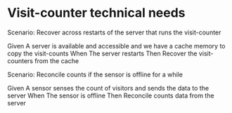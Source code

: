 # Visit-counter technical needs

Scenario: Recover across restarts of the server
that runs the visit-counter

  Given A server is available and accessible
  and we have a cache memory to copy the visit-counts
  When The server restarts
  Then Recover the visit-counters from the cache

Scenario: Reconcile counts if the sensor is offline for a while

  Given A sensor senses the count of visitors and sends the data to the server
  When The sensor is offline
  Then Reconcile counts data from the server
